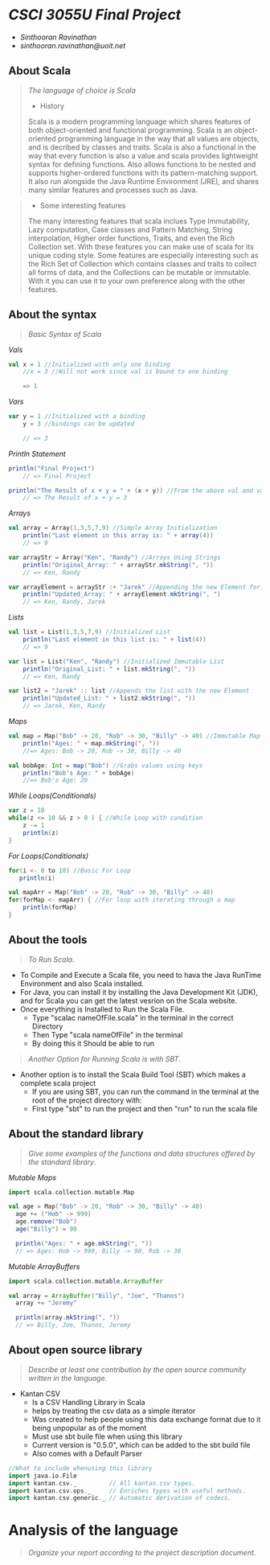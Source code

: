 # _CSCI 3055U Final Project_

- _Sinthooran Ravinathan_
- _sinthooran.ravinathan@uoit.net_

## About Scala

> _The language of choice is Scala_
>
> - History
>
>Scala is a modern programming language which shares features of both object-oriented and functional programming. Scala is an object-oriented programming language in the way that all values are objects, and is decribed by classes and traits. Scala is also a functional in the way that every function is also a value and scala provides lightweight syntax for defining functions. Also allows functions to be nested and supports higher-ordered functions with its pattern-matching support. It also run alongside the Java Runtime Environment (JRE), and shares many similar features and processes such as Java.
  
> - Some interesting features
>
>The many interesting features that scala inclues Type Immutability, Lazy computation, Case classes and Pattern Matching, String interpolation, Higher order functions, Traits, and even the Rich Collection set. With these features you can make use of scala for its unique coding style. Some features are especially interesting such as the Rich Set of Collection which contains classes and traits to collect all forms of data, and the Collections can be mutable or immutable. With it you can use it to your own preference along with the other features.

## About the syntax

> _Basic Syntax of Scala_

*Vals*

```scala
val x = 1 //Initialized with only one binding
    //x = 3 //Will not work since val is bound to one binding

    => 1

```

*Vars*

```scala
var y = 1 //Initialized with a binding
    y = 3 //bindings can be updated

    // => 3
```

*Println Statement*

```scala
println("Final Project")
    // => Final Project

println("The Result of x + y = " + (x + y)) //From the above val and var
    // => The Result of x + y = 3
```

*Arrays*

```scala
val array = Array(1,3,5,7,9) //Simple Array Initialization
    println("Last element in this array is: " + array(4))
    // => 9

var arrayStr = Array("Ken", "Randy") //Arrays Using Strings
    println("Original_Array: " + arrayStr.mkString(", "))
    // => Ken, Randy

var arrayElement = arrayStr :+ "Jarek" //Appending the new Element for the Array
    println("Updated_Array: " + arrayElement.mkString(", ")
    // => Ken, Randy, Jarek
```

*Lists*

```scala
val list = List(1,3,5,7,9) //Initialized List
    println("Last element in this list is: " + list(4))
    // => 9

var list = List("Ken", "Randy") //Initialized Immutable List
    println("Original_List: " + list.mkString(", "))
    // => Ken, Randy

var list2 = "Jarek" :: list //Appends the list with the new Element
    println("Updated_List: " + list2.mkString(", "))
    // => Jarek, Ken, Randy
```

*Maps*

```scala
val map = Map("Bob" -> 20, "Rob" -> 30, "Billy" -> 40) //Immutable Map Initizlization
    println("Ages: " + map.mkString(", "))
    //=> Ages: Bob -> 20, Rob -> 30, Billy -> 40

val bobAge: Int = map("Bob") //Grabs values using keys
    println("Bob's Age: " + bobAge)
    //=> Bob's Age: 20
```

*While Loops(Conditionals)*

```scala
var z = 10
while(z <= 10 && z > 0 ) { //While Loop with condition
    z -= 1
    println(z)
}
```

*For Loops(Conditionals)*

```scala
for(i <- 0 to 10) //Basic For Loop
   println(i)

val mapArr = Map("Bob" -> 20, "Rob" -> 30, "Billy" -> 40)
for(forMap <- mapArr) { //For loop with iterating through a map
    println(forMap)
}
```

## About the tools

> _To Run Scala_.
  * To Compile and Execute a Scala file, you need to hava the Java RunTime Environment and also Scala installed.
  * For Java, you can install it by installing the Java Development Kit (JDK), and for Scala you can get the latest vesrion on the Scala website.  
   * Once everything is Installed to Run the Scala File.
      * Type "scalac nameOfFile.scala" in the terminal in the correct Directory
      * Then Type "scala nameOfFile" in the terminal
      * By doing this it Should be able to run
  >
  
> _Another Option for Running Scala is with SBT_.
   * Another option is to install the Scala Build Tool (SBT) which makes a complete scala project 
      * If you are using SBT, you can run the command in the terminal at the root of the project directory with:
      * First type "sbt" to run the project and then "run" to run the scala file
 > 

## About the standard library

> _Give some examples of the functions and data structures
> offered by the standard library_.

*Mutable Maps*

```scala
import scala.collection.mutable.Map

val age = Map("Bob" -> 20, "Rob" -> 30, "Billy" -> 40)
  age += ("Hob" -> 999)
  age.remove("Bob")
  age("Billy") = 90

  println("Ages: " + age.mkString(", "))
  // => Ages: Hob -> 999, Billy -> 90, Rob -> 30

```

*Mutable ArrayBuffers* 
```scala
import scala.collection.mutable.ArrayBuffer

val array = ArrayBuffer("Billy", "Joe", "Thanos")
  array += "Jeremy"

  println(array.mkString(", "))
  // => Billy, Joe, Thanos, Jeremy
```

## About open source library

> _Describe at least one contribution by the open source
community written in the language._
  * Kantan CSV 
      * Is a CSV Handling Library in Scala
      * helps by treating the csv data as a simple iterator
      * Was created to help people using this data exchange format due to it being unpopular as of the moment
      * Must use sbt buile file when using this library
      * Current version is "0.5.0", which can be added to the sbt build file
      * Also comes with a Default Parser
>

 ```scala
 //What to include whenusing this library
import java.io.File
import kantan.csv._         // All kantan.csv types.
import kantan.csv.ops._     // Enriches types with useful methods.
import kantan.csv.generic._ // Automatic derivation of codecs.
```

# Analysis of the language

> _Organize your report according to the project description
document_.


